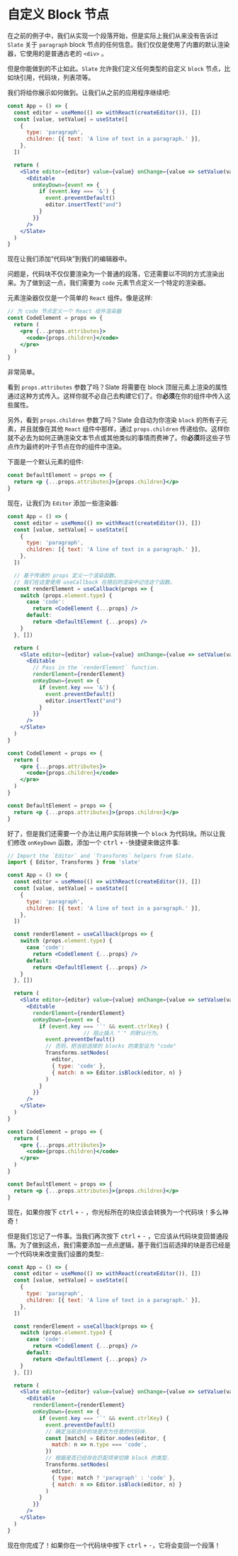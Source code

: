 # 自定义 Block 节点

在之前的例子中，我们从实现一个段落开始，但是实际上我们从来没有告诉过 `Slate` 关于 `paragraph` block 节点的任何信息。我们仅仅是使用了内置的默认渲染器，它使用的是普通古老的 `<div>` 。

但是你能做到的不止如此。`Slate` 允许我们定义任何类型的自定义 `block` 节点，比如块引用，代码块，列表项等。

我们将给你展示如何做到。让我们从之前的应用程序继续吧:

```jsx
const App = () => {
  const editor = useMemo(() => withReact(createEditor()), [])
  const [value, setValue] = useState([
    {
      type: 'paragraph',
      children: [{ text: 'A line of text in a paragraph.' }],
    },
  ])

  return (
    <Slate editor={editor} value={value} onChange={value => setValue(value)}>
      <Editable
        onKeyDown={event => {
          if (event.key === '&') {
            event.preventDefault()
            editor.insertText("and")
          }
        }}
      />
    </Slate>
  )
}
```

现在让我们添加“代码块”到我们的编辑器中。

问题是，代码块不仅仅要渲染为一个普通的段落，它还需要以不同的方式渲染出来。为了做到这一点，我们需要为 `code` 元素节点定义一个特定的渲染器。

元素渲染器仅仅是一个简单的 `React` 组件。像是这样:

```jsx
// 为 code 节点定义一个 React 组件渲染器
const CodeElement = props => {
  return (
    <pre {...props.attributes}>
      <code>{props.children}</code>
    </pre>
  )
}
```

非常简单。

看到 `props.attributes` 参数了吗？Slate 将需要在 block 顶层元素上渲染的属性通过这种方式传入。这样你就不必自己去构建它们了。你**必须**在你的组件中传入这些属性。

另外，看到 `props.children` 参数了吗？Slate 会自动为你渲染 `block` 的所有子元素，并且就像在其他 `React` 组件中那样，通过 `props.children` 传递给你。这样你就不必去为如何正确渲染文本节点或其他类似的事情而费神了。你**必须**将这些子节点作为最终的叶子节点在你的组件中渲染。

下面是一个默认元素的组件:

```jsx
const DefaultElement = props => {
  return <p {...props.attributes}>{props.children}</p>
}
```

现在，让我们为 `Editor` 添加一些渲染器:

```jsx
const App = () => {
  const editor = useMemo(() => withReact(createEditor()), [])
  const [value, setValue] = useState([
    {
      type: 'paragraph',
      children: [{ text: 'A line of text in a paragraph.' }],
    },
  ])

  // 基于传递的 props 定义一个渲染函数。
  // 我们在这里使用 useCallback 在随后的渲染中记住这个函数。
  const renderElement = useCallback(props => {
    switch (props.element.type) {
      case 'code':
        return <CodeElement {...props} />
      default:
        return <DefaultElement {...props} />
    }
  }, [])

  return (
    <Slate editor={editor} value={value} onChange={value => setValue(value)}>
      <Editable
        // Pass in the `renderElement` function.
        renderElement={renderElement}
        onKeyDown={event => {
          if (event.key === '&') {
            event.preventDefault()
            editor.insertText("and")
          }
        }}
      />
    </Slate>
  )
}

const CodeElement = props => {
  return (
    <pre {...props.attributes}>
      <code>{props.children}</code>
    </pre>
  )
}

const DefaultElement = props => {
  return <p {...props.attributes}>{props.children}</p>
}
```

好了，但是我们还需要一个办法让用户实际转换一个 `block` 为代码块。所以让我们修改 `onKeyDown` 函数，添加一个 <kbd>ctrl</kbd> `+` <kbd>-</kbd>快捷键来做这件事:

```jsx
// Import the `Editor` and `Transforms` helpers from Slate.
import { Editor, Transforms } from 'slate'

const App = () => {
  const editor = useMemo(() => withReact(createEditor()), [])
  const [value, setValue] = useState([
    {
      type: 'paragraph',
      children: [{ text: 'A line of text in a paragraph.' }],
    },
  ])

  const renderElement = useCallback(props => {
    switch (props.element.type) {
      case 'code':
        return <CodeElement {...props} />
      default:
        return <DefaultElement {...props} />
    }
  }, [])

  return (
    <Slate editor={editor} value={value} onChange={value => setValue(value)}>
      <Editable
        renderElement={renderElement}
        onKeyDown={event => {
          if (event.key === '`' && event.ctrlKey) {
						// 阻止插入 "`" 的默认行为。
            event.preventDefault()
            // 否则，把当前选择的 blocks 的类型设为 "code"
            Transforms.setNodes(
              editor,
              { type: 'code' },
              { match: n => Editor.isBlock(editor, n) }
            )
          }
        }}
      />
    </Slate>
  )
}

const CodeElement = props => {
  return (
    <pre {...props.attributes}>
      <code>{props.children}</code>
    </pre>
  )
}

const DefaultElement = props => {
  return <p {...props.attributes}>{props.children}</p>
}
```

现在，如果你按下 <kbd>ctrl</kbd> `+` <kbd>-</kbd> ，你光标所在的块应该会转换为一个代码块！多么神奇！

但是我们忘记了一件事。当我们再次按下  <kbd>ctrl</kbd> `+` <kbd>-</kbd> ，它应该从代码块变回普通段落。为了做到这点，我们需要添加一点点逻辑，基于我们当前选择的块是否已经是一个代码块来改变我们设置的类型::

```jsx
const App = () => {
  const editor = useMemo(() => withReact(createEditor()), [])
  const [value, setValue] = useState([
    {
      type: 'paragraph',
      children: [{ text: 'A line of text in a paragraph.' }],
    },
  ])

  const renderElement = useCallback(props => {
    switch (props.element.type) {
      case 'code':
        return <CodeElement {...props} />
      default:
        return <DefaultElement {...props} />
    }
  }, [])

  return (
    <Slate editor={editor} value={value} onChange={value => setValue(value)}>
      <Editable
        renderElement={renderElement}
        onKeyDown={event => {
          if (event.key === '`' && event.ctrlKey) {
            event.preventDefault()
            // 确定当前选中的块是否为任意的代码块.
            const [match] = Editor.nodes(editor, {
              match: n => n.type === 'code',
            })
            // 根据是否已经存在匹配项来切换 block 的类型.
            Transforms.setNodes(
              editor,
              { type: match ? 'paragraph' : 'code' },
              { match: n => Editor.isBlock(editor, n) }
            )
          }
        }}
      />
    </Slate>
  )
}
```

现在你完成了！如果你在一个代码块中按下 <kbd>ctrl</kbd> `+` <kbd>-</kbd>，它将会变回一个段落！

